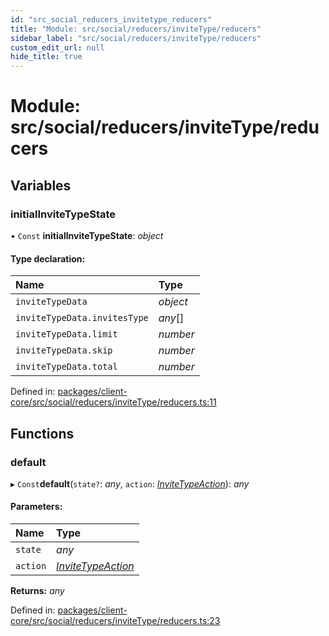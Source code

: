 ```yaml
---
id: "src_social_reducers_invitetype_reducers"
title: "Module: src/social/reducers/inviteType/reducers"
sidebar_label: "src/social/reducers/inviteType/reducers"
custom_edit_url: null
hide_title: true
---
```


# Module: src/social/reducers/inviteType/reducers

## Variables

### initialInviteTypeState

• `Const` **initialInviteTypeState**: *object*

#### Type declaration:

| Name | Type |
| :------ | :------ |
| `inviteTypeData` | *object* |
| `inviteTypeData.invitesType` | *any*[] |
| `inviteTypeData.limit` | *number* |
| `inviteTypeData.skip` | *number* |
| `inviteTypeData.total` | *number* |

Defined in: [packages/client-core/src/social/reducers/inviteType/reducers.ts:11](https://github.com/xr3ngine/xr3ngine/blob/2d83606b6/packages/client-core/src/social/reducers/inviteType/reducers.ts#L11)

## Functions

### default

▸ `Const`**default**(`state?`: *any*, `action`: [*InviteTypeAction*](src_social_reducers_invitetype_actions.md#invitetypeaction)): *any*

#### Parameters:

| Name | Type |
| :------ | :------ |
| `state` | *any* |
| `action` | [*InviteTypeAction*](src_social_reducers_invitetype_actions.md#invitetypeaction) |

**Returns:** *any*

Defined in: [packages/client-core/src/social/reducers/inviteType/reducers.ts:23](https://github.com/xr3ngine/xr3ngine/blob/2d83606b6/packages/client-core/src/social/reducers/inviteType/reducers.ts#L23)
